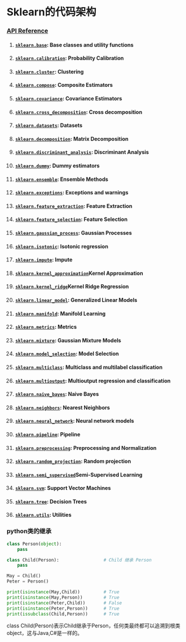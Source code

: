 # Sklearn的代码架构

### [API Reference](http://scikit-learn.org/stable/modules/classes.html)

1. #### [`sklearn.base`](http://scikit-learn.org/stable/modules/classes.html#module-sklearn.base): Base classes and utility functions
2. #### [`sklearn.calibration`](http://scikit-learn.org/stable/modules/classes.html#module-sklearn.calibration): Probability Calibration
3. #### [`sklearn.cluster`](http://scikit-learn.org/stable/modules/classes.html#module-sklearn.cluster): Clustering
4. #### [`sklearn.compose`](http://scikit-learn.org/stable/modules/classes.html#module-sklearn.compose): Composite Estimators
5. #### [`sklearn.covariance`](http://scikit-learn.org/stable/modules/classes.html#module-sklearn.covariance): Covariance Estimators
6. #### [`sklearn.cross_decomposition`](http://scikit-learn.org/stable/modules/classes.html#module-sklearn.cross_decomposition): Cross decomposition
7. #### [`sklearn.datasets`](http://scikit-learn.org/stable/modules/classes.html#module-sklearn.datasets): Datasets
8. #### [`sklearn.decomposition`](http://scikit-learn.org/stable/modules/classes.html#module-sklearn.decomposition): Matrix Decomposition
9. #### [`sklearn.discriminant_analysis`](http://scikit-learn.org/stable/modules/classes.html#module-sklearn.discriminant_analysis): Discriminant Analysis
10. #### [`sklearn.dummy`](http://scikit-learn.org/stable/modules/classes.html#module-sklearn.dummy): Dummy estimators
11. #### [`sklearn.ensemble`](http://scikit-learn.org/stable/modules/classes.html#module-sklearn.ensemble): Ensemble Methods
12. #### [`sklearn.exceptions`](http://scikit-learn.org/stable/modules/classes.html#module-sklearn.exceptions): Exceptions and warnings
13. #### [`sklearn.feature_extraction`](http://scikit-learn.org/stable/modules/classes.html#module-sklearn.feature_extraction): Feature Extraction
14. #### [`sklearn.feature_selection`](http://scikit-learn.org/stable/modules/classes.html#module-sklearn.feature_selection): Feature Selection
15. #### [`sklearn.gaussian_process`](http://scikit-learn.org/stable/modules/classes.html#module-sklearn.gaussian_process): Gaussian Processes
16. #### [`sklearn.isotonic`](http://scikit-learn.org/stable/modules/classes.html#module-sklearn.isotonic): Isotonic regression
17. #### [`sklearn.impute`](http://scikit-learn.org/stable/modules/classes.html#module-sklearn.impute): Impute
18. #### [`sklearn.kernel_approximation`](http://scikit-learn.org/stable/modules/classes.html#module-sklearn.kernel_approximation)Kernel Approximation
19. #### [`sklearn.kernel_ridge`](http://scikit-learn.org/stable/modules/classes.html#module-sklearn.kernel_ridge)Kernel Ridge Regression
20. #### [`sklearn.linear_model`](http://scikit-learn.org/stable/modules/classes.html#module-sklearn.linear_model): Generalized Linear Models
21. #### [`sklearn.manifold`](http://scikit-learn.org/stable/modules/classes.html#module-sklearn.manifold): Manifold Learning
22. #### [`sklearn.metrics`](http://scikit-learn.org/stable/modules/classes.html#module-sklearn.metrics): Metrics
23. #### [`sklearn.mixture`](http://scikit-learn.org/stable/modules/classes.html#module-sklearn.mixture): Gaussian Mixture Models
24. #### [`sklearn.model_selection`](http://scikit-learn.org/stable/modules/classes.html#module-sklearn.model_selection): Model Selection
25. #### [`sklearn.multiclass`](http://scikit-learn.org/stable/modules/classes.html#module-sklearn.multiclass): Multiclass and multilabel classification
26. #### [`sklearn.multioutput`](http://scikit-learn.org/stable/modules/classes.html#module-sklearn.multioutput): Multioutput regression and classification
27. #### [`sklearn.naive_bayes`](http://scikit-learn.org/stable/modules/classes.html#module-sklearn.naive_bayes): Naive Bayes
28. #### [`sklearn.neighbors`](http://scikit-learn.org/stable/modules/classes.html#module-sklearn.neighbors): Nearest Neighbors
29. #### [`sklearn.neural_network`](http://scikit-learn.org/stable/modules/classes.html#module-sklearn.neural_network): Neural network models
30. #### [`sklearn.pipeline`](http://scikit-learn.org/stable/modules/classes.html#module-sklearn.pipeline): Pipeline
31. #### [`sklearn.preprocessing`](http://scikit-learn.org/stable/modules/classes.html#module-sklearn.preprocessing): Preprocessing and Normalization
32. #### [`sklearn.random_projection`](http://scikit-learn.org/stable/modules/classes.html#module-sklearn.random_projection): Random projection
33. #### [`sklearn.semi_supervised`](http://scikit-learn.org/stable/modules/classes.html#module-sklearn.semi_supervised)Semi-Supervised Learning
34. #### [`sklearn.svm`](http://scikit-learn.org/stable/modules/classes.html#module-sklearn.svm): Support Vector Machines
35. #### [`sklearn.tree`](http://scikit-learn.org/stable/modules/classes.html#module-sklearn.tree): Decision Trees
36. #### [`sklearn.utils`](http://scikit-learn.org/stable/modules/classes.html#module-sklearn.utils): Utilities

### python类的继承

```py
class Person(object):
    pass

class Child(Person):                 # Child 继承 Person
    pass

May = Child()
Peter = Person()    

print(isinstance(May,Child))         # True
print(isinstance(May,Person))        # True
print(isinstance(Peter,Child))       # False
print(isinstance(Peter,Person))      # True
print(issubclass(Child,Person))      # True
```

class Child\(Person\)表示Child继承于Person，任何类最终都可以追溯到根类object，这与Java,C\#是一样的。





